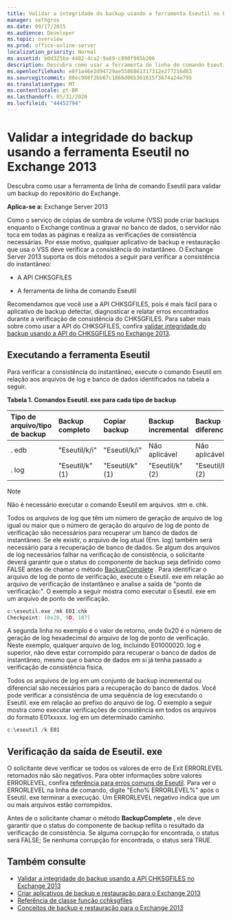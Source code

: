 ```yaml
---
title: Validar a integridade do backup usando a ferramenta Eseutil no Exchange 2013
manager: sethgros
ms.date: 09/17/2015
ms.audience: Developer
ms.topic: overview
ms.prod: office-online-server
localization_priority: Normal
ms.assetid: b0d325ba-4482-4ca2-9a69-c890f985b206
description: Descubra como usar a ferramenta de linha de comando Eseutil para validar um backup do repositório do Exchange.
ms.openlocfilehash: e8f1a46e2d94729ae5586861317312e277216d63
ms.sourcegitcommit: 88ec988f2bb67c1866d06b361615f3674a24e795
ms.translationtype: MT
ms.contentlocale: pt-BR
ms.lasthandoff: 05/31/2020
ms.locfileid: "44452794"
---
```

#  <a name="validate-backup-integrity-by-using-the-eseutil-tool-in-exchange-2013"></a>Validar a integridade do backup usando a ferramenta Eseutil no Exchange 2013

Descubra como usar a ferramenta de linha de comando Eseutil para validar um backup do repositório do Exchange. 
  
**Aplica-se a:** Exchange Server 2013 
  
Como o serviço de cópias de sombra de volume (VSS) pode criar backups enquanto o Exchange continua a gravar no banco de dados, o servidor não toca em todas as páginas e realiza as verificações de consistência necessárias. Por esse motivo, qualquer aplicativo de backup e restauração que usa o VSS deve verificar a consistência do instantâneo. O Exchange Server 2013 suporta os dois métodos a seguir para verificar a consistência do instantâneo: 
  
- A API CHKSGFILES
    
- A ferramenta de linha de comando Eseutil
    
Recomendamos que você use a API CHKSGFILES, pois é mais fácil para o aplicativo de backup detectar, diagnosticar e relatar erros encontrados durante a verificação de consistência do CHKSGFILES. Para saber mais sobre como usar a API do CHKSGFILES, confira [validar integridade do backup usando a API do CHKSGFILES no Exchange 2013](how-to-validate-backup-integrity-by-using-the-chksgfiles-api-in-exchange.md).
  
## <a name="running-the-eseutil-tool"></a>Executando a ferramenta Eseutil

Para verificar a consistência do instantâneo, execute o comando Eseutil em relação aos arquivos de log e banco de dados identificados na tabela a seguir. 
  
**Tabela 1. Comandos Eseutil. exe para cada tipo de backup**

|**Tipo de arquivo/tipo de backup**|**Backup completo**|**Copiar backup**|**Backup incremental**|**Backup diferencial**|
|:-----|:-----|:-----|:-----|:-----|
|. edb  <br/> |"Eseutil/k/i"  <br/> |"Eseutil/k/i"  <br/> |Não aplicável  <br/> |Não aplicável  <br/> |
|. log  <br/> |"Eseutil/k" (1)  <br/> |"Eseutil/k" (1)  <br/> |"Eseutil/k" (2)  <br/> |"Eseutil/k" (2)  <br/> |
   
> [!NOTE]
> Não é necessário executar o comando Eseutil em arquivos. stm e. chk. 
  
Todos os arquivos de log que têm um número de geração de arquivo de log igual ou maior que o número de geração do arquivo de log de ponto de verificação são necessários para recuperar um banco de dados de instantâneo. Se ele existir, o arquivo de log atual (Enn. log) também será necessário para a recuperação de banco de dados. Se algum dos arquivos de log necessários falhar na verificação de consistência, o solicitante deverá garantir que o status do componente de backup seja definido como FALSE antes de chamar o método [BackupComplete](https://msdn.microsoft.com/library/windows/desktop/aa382651%28v=vs.85%29.aspx) . Para identificar o arquivo de log de ponto de verificação, execute o Eseutil. exe em relação ao arquivo de verificação de instantâneo e analise a saída de "ponto de verificação:". O exemplo a seguir mostra como executar o Eseutil. exe em um arquivo de ponto de verificação. 
  
```cpp
c:\eseutil.exe /mk E01.chk
Checkpoint: (0x20, 9D, 187)
```

A segunda linha no exemplo é o valor de retorno, onde 0x20 é o número de geração de log hexadecimal do arquivo de log de ponto de verificação. Neste exemplo, qualquer arquivo de log, incluindo E01000020. log e superior, não deve estar corrompido para recuperar o banco de dados de instantâneo, mesmo que o banco de dados em si já tenha passado a verificação de consistência física.
  
Todos os arquivos de log em um conjunto de backup incremental ou diferencial são necessários para a recuperação do banco de dados. Você pode verificar a consistência de uma sequência de log executando o Eseutil. exe em relação ao prefixo do arquivo de log. O exemplo a seguir mostra como executar verificações de consistência em todos os arquivos do formato E01xxxxx. log em um determinado caminho.
  
```cpp
c:\eseutil /k E01
```

## <a name="checking-the-eseutilexe-output"></a>Verificação da saída de Eseutil. exe

O solicitante deve verificar se todos os valores de erro de Exit ERRORLEVEL retornados não são negativos. Para obter informações sobre valores ERRORLEVEL, confira [referência para erros comuns de Eseutil](https://technet.microsoft.com/library/aa996759%28v=exchg.80%29.aspx). Para ver o ERRORLEVEL na linha de comando, digite "Echo% ERRORLEVEL%" após o Eseutil. exe terminar a execução. Um ERRORLEVEL negativo indica que um ou mais arquivos estão corrompidos.
  
Antes de o solicitante chamar o método **BackupComplete** , ele deve garantir que o status do componente de backup reflita o resultado da verificação de consistência. Se alguma corrupção for encontrada, o status será FALSE; Se nenhuma corrupção for encontrada, o status será TRUE. 
  
## <a name="see-also"></a>Também consulte

- [Validar a integridade do backup usando a API CHKSGFILES no Exchange 2013](how-to-validate-backup-integrity-by-using-the-chksgfiles-api-in-exchange.md)
- [Criar aplicativos de backup e restauração para o Exchange 2013](build-backup-and-restore-applications-for-exchange-2013.md)
- [Referência de classe função cchksgfiles](cchksgfiles-class-reference.md)
- [Conceitos de backup e restauração para o Exchange 2013](backup-and-restore-concepts-for-exchange-2013.md)
    

